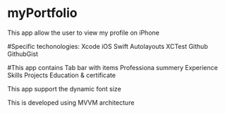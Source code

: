 # myPortfolio
This app allow the user to view my profile on iPhone

#Specific techonologies:
Xcode
iOS
Swift
Autolayouts
XCTest
Github
GithubGist

#This app contains Tab bar with items
   Professiona summery
   Experience
   Skills
   Projects
   Education & certificate
   
This app support the dynamic font size 

This is developed using MVVM architecture 

